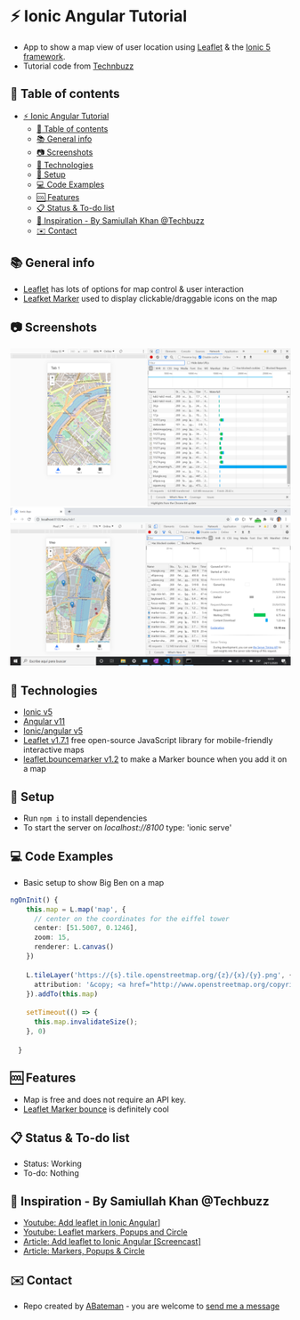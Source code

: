 # :zap: Ionic Angular Tutorial

* App to show a map view of user location using [Leaflet](https://leafletjs.com/) & the [Ionic 5 framework](https://ionicframework.com/docs).
* Tutorial code from [Technbuzz](https://www.youtube.com/channel/UCrG1x1CG8Jpjd2IZhrw9PsA)

## :page_facing_up: Table of contents

* [:zap: Ionic Angular Tutorial](#zap-ionic-angular-tutorial)
  * [:page_facing_up: Table of contents](#page_facing_up-table-of-contents)
  * [:books: General info](#books-general-info)
  * [:camera: Screenshots](#camera-screenshots)
  * [:signal_strength: Technologies](#signal_strength-technologies)
  * [:floppy_disk: Setup](#floppy_disk-setup)
  * [:computer: Code Examples](#computer-code-examples)
  * [:cool: Features](#cool-features)
  * [:clipboard: Status & To-do list](#clipboard-status--to-do-list)
  * [:clap: Inspiration - By Samiullah Khan @Techbuzz](#clap-inspiration---by-samiullah-khan-techbuzz)
  * [:envelope: Contact](#envelope-contact)

## :books: General info

* [Leaflet](https://leafletjs.com/) has lots of options for map control & user interaction
* [Leafket Marker](https://leafletjs.com/reference-1.7.1.html#marker) used to display clickable/draggable icons on the map

## :camera: Screenshots

![Ionic page](./img/map.png)
![Ionic page](./img/markers.png)

## :signal_strength: Technologies

* [Ionic v5](https://ionicframework.com/)
* [Angular v11](https://angular.io/)
* [Ionic/angular v5](https://www.npmjs.com/package/@ionic/angular)
* [Leaflet v1.7.1](https://leafletjs.com/) free open-source JavaScript library for mobile-friendly interactive maps
* [leaflet.bouncemarker v1.2](https://github.com/maximeh/leaflet.bouncemarker) to make a Marker bounce when you add it on a map

## :floppy_disk: Setup

* Run `npm i` to install dependencies
* To start the server on _localhost://8100_ type: 'ionic serve'

## :computer: Code Examples

* Basic setup to show Big Ben on a map

```typescript
ngOnInit() {
    this.map = L.map('map', {
      // center on the coordinates for the eiffel tower
      center: [51.5007, 0.1246],
      zoom: 15,
      renderer: L.canvas()
    })

    L.tileLayer('https://{s}.tile.openstreetmap.org/{z}/{x}/{y}.png', {
      attribution: '&copy; <a href="http://www.openstreetmap.org/copyright">OpenStreetMap</a>'
    }).addTo(this.map)

    setTimeout(() => {
      this.map.invalidateSize();
    }, 0)

  }
```

## :cool: Features

* Map is free and does not require an API key.
* [Leaflet Marker bounce](https://github.com/maximeh/leaflet.bouncemarker) is definitely cool

## :clipboard: Status & To-do list

* Status: Working
* To-do: Nothing

## :clap: Inspiration - By Samiullah Khan @Techbuzz

* [Youtube: Add leaflet in Ionic Angular](https://www.youtube.com/watch?v=L-izDYEeJmA)]
* [Youtube: Leaflet markers, Popups and Circle](https://www.youtube.com/watch?v=gBSevKwI3GQ)
* [Article: Add leaflet to Ionic Angular [Screencast]](https://www.technbuzz.com/2020/06/07/add-leaflet-to-ionic-angular/)
* [Article: Markers, Popups & Circle](https://www.technbuzz.com/2020/06/28/add-leaflet-markers-popup-and-circle/)

## :envelope: Contact

* Repo created by [ABateman](https://www.andrewbateman.org) - you are welcome to [send me a message](https://andrewbateman.org/contact)
